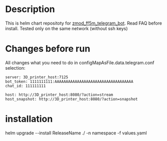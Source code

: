 # Description

This is helm chart repositoty for [zmod_ff5m_telegram_bot](https://github.com/ghzserg/zmod/wiki/Telegram_en). Read FAQ before install.
Tested only on the same network (without ssh keys)

# Changes before run

All changes what you need to do in configMapAsFile.data.telegram.conf selection:

```
server: 3D_printer_host:7125
bot_token: 1111111111:AAAAAAAAAAAAAAAAAAAAAAAAAAAAAAAAAAA
chat_id: 111111111

host: http://3D_printer_host:8080/?action=stream
host_snapshot: http://3D_printer_host:8080/?action=snapshot
```

# installation

helm upgrade --install ReleaseName ./ -n namespace -f values.yaml
